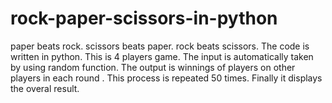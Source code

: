 # rock-paper-scissors-in-python
paper beats rock.
scissors beats paper.
rock beats scissors.
The code is written in python.
This is 4 players game.
The input is automatically taken by using random function.
The output is winnings of players on other players in each round .
This process is repeated 50 times.
Finally it displays the overal result.
